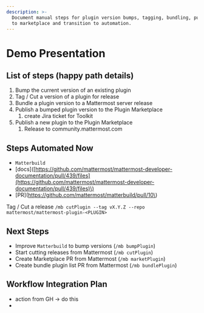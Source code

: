 ```yaml
---
description: >-
  Document manual steps for plugin version bumps, tagging, bundling, publishing
  to marketplace and transition to automation.
---
```


# Demo Presentation

## List of steps \(happy path details\)

1. Bump the current version of an existing plugin
2. Tag / Cut a version of a plugin for release
3. Bundle a plugin version to a Mattermost server release
4. Publish a bumped plugin version to the Plugin Marketplace
   1. create Jira ticket for Toolkit
5. Publish a new plugin to the Plugin Marketplace
   1. Release to community.mattermost.com

## Steps Automated Now

*  `Matterbuild` 
  * \[docs\]\([https://github.com/mattermost/mattermost-developer-documentation/pull/439/files](https://github.com/mattermost/mattermost-developer-documentation/pull/439/files)\)
  * \[PR\]\(https://github.com/mattermost/matterbuild/pull/10\)

Tag / Cut a release `/mb cutPlugin --tag vX.Y.Z --repo mattermost/mattermost-plugin-<PLUGIN>`

## Next Steps

* Improve `Matterbuild` to bump versions \(`/mb bumpPlugin`\)
* Start cutting releases from Mattermost \(`/mb cutPlugin`\)
* Create Marketplace PR from Mattermost \(`/mb marketPlugin`\)
* Create bundle plugin list PR from Mattermost \(`/mb bundlePlugin`\)

## Workflow Integration Plan

* action from GH -&gt; do this
* 

